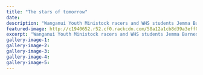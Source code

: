 ```yaml
---
title: "The stars of tomorrow"
date: 
description: "Wanganui Youth Ministock racers and WHS students Jemma Barnes and Trazarn Ryland-Annabell (former student), at the Christmas market with their cars, promoting the Oceanview 5000..."
featured-image: http://c1940652.r52.cf0.rackcdn.com/58a12a1cb8d39a3eff002990/Ministocks-RCP-dec-2016.jpg
excerpt: "Wanganui Youth Ministock racers and WHS students Jemma Barnes and Trazarn Ryland-Annabell (former student), at the Christmas market with their cars, promoting the Oceanview 5000."
gallery-image-1: 
gallery-image-2: 
gallery-image-3: 
gallery-image-4: 
gallery-image-5: 
---
```


